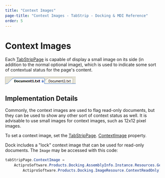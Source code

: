 ```yaml
---
title: "Context Images"
page-title: "Context Images - TabStrip - Docking & MDI Reference"
order: 5
---
```

# Context Images

Each [TabStripPage](xref:ActiproSoftware.UI.WinForms.Controls.Docking.TabStripPage) is capable of display a small image on its side (in addition to the normal optional image), which is used to indicate some sort of contextual status for the page's content.

![Screenshot](../images/tabstrip-context-image.gif)

## Implementation Details

Commonly, the context images are used to flag read-only documents, but they can be used to show any other sort of context status as well.  It is advisable to use small images for context images, such as 12x12 pixel images.

To set a context image, set the [TabStripPage](xref:ActiproSoftware.UI.WinForms.Controls.Docking.TabStripPage). [ContextImage](xref:ActiproSoftware.UI.WinForms.Controls.Docking.TabStripPage.ContextImage) property.

Dock includes a "lock" context image that can be used for read-only documents.  The `Image` may be accessed with this code:

```csharp
tabStripPage.ContextImage = 
	ActiproSoftware.Products.Docking.AssemblyInfo.Instance.Resources.GetImage(
		ActiproSoftware.Products.Docking.ImageResource.ContextReadOnly);
```
